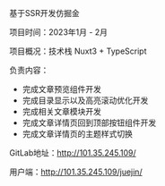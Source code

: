基于SSR开发仿掘金

项目时间：2023年1月 - 2月

项目概况：技术栈 Nuxt3 + TypeScript 

负责内容：

- 完成文章预览组件开发
- 完成目录显示以及高亮滚动优化开发
- 完成相关文章模块开发
- 完成文章详情页回到顶部按钮组件开发
- 完成文章详情页的主题样式切换

GitLab地址：http://101.35.245.109/

用户端：http://101.35.245.109/juejin/

